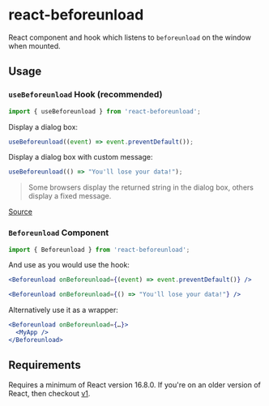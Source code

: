 # react-beforeunload

React component and hook which listens to `beforeunload` on the window when mounted.

## Usage

### `useBeforeunload` Hook (recommended)

```jsx
import { useBeforeunload } from 'react-beforeunload';
```

Display a dialog box:

```jsx
useBeforeunload((event) => event.preventDefault());
```

Display a dialog box with custom message:

```jsx
useBeforeunload(() => "You'll lose your data!");
```

> Some browsers display the returned string in the dialog box, others display a fixed message.

[Source](https://developer.mozilla.org/en-US/docs/Web/Events/beforeunload)

### `Beforeunload` Component

```jsx
import { Beforeunload } from 'react-beforeunload';
```

And use as you would use the hook:

```jsx
<Beforeunload onBeforeunload={(event) => event.preventDefault()} />
```

```jsx
<Beforeunload onBeforeunload={() => "You'll lose your data!"} />
```

Alternatively use it as a wrapper:

```jsx
<Beforeunload onBeforeunload={…}>
  <MyApp />
</Beforeunload>
```

## Requirements

Requires a minimum of React version 16.8.0. If you're on an older version of React, then checkout [v1](https://github.com/jacobbuck/react-beforeunload/tree/v1).
